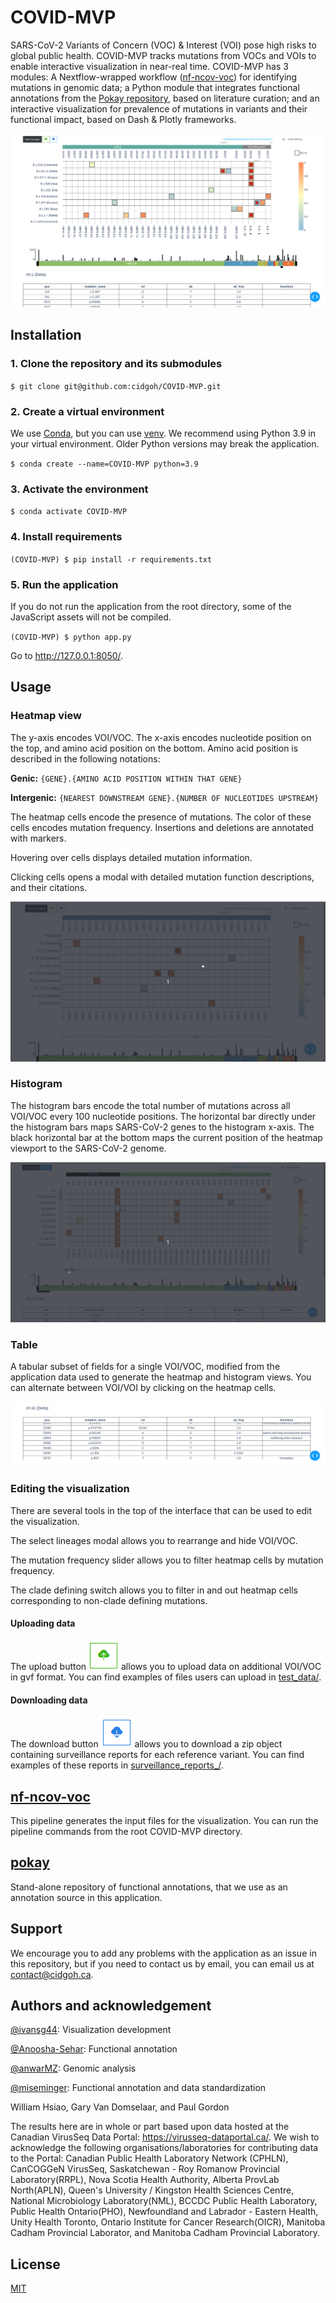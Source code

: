 # COVID-MVP

SARS-CoV-2 Variants of Concern (VOC) & Interest (VOI) pose high risks to global
public health. COVID-MVP tracks mutations from VOCs and VOIs to enable
interactive visualization in near-real time. COVID-MVP has 3 modules: A
Nextflow-wrapped workflow ([nf-ncov-voc][nf-ncov-voc]) for identifying mutations
in genomic data; a Python module that integrates functional annotations from the
[Pokay repository][pokay], based on literature curation; and an interactive
visualization for prevalence of mutations in variants and their functional
impact, based on Dash & Plotly frameworks.

![app_interface]

[app_interface]: screenshots/app_interface.png

## Installation

### 1. Clone the repository and its submodules

`$ git clone git@github.com:cidgoh/COVID-MVP.git`

### 2. Create a virtual environment

We use [Conda][conda], but you can use [venv][venv]. We
recommend using Python 3.9 in your virtual environment. Older Python versions
may break the application.

[conda]: https://docs.conda.io/en/latest/
[venv]: https://docs.python.org/3/library/venv.html

`$ conda create --name=COVID-MVP python=3.9`

### 3. Activate the environment

`$ conda activate COVID-MVP`

### 4. Install requirements

`(COVID-MVP) $ pip install -r requirements.txt`

### 5. Run the application

If you do not run the application from the root directory,
some of the JavaScript assets will not be compiled.

`(COVID-MVP) $ python app.py`

Go to http://127.0.0.1:8050/.

## Usage

### Heatmap view

The y-axis encodes VOI/VOC. The x-axis encodes nucleotide position on the top,
and amino acid position on the bottom. Amino acid position is described in the
following notations:

**Genic:** `{GENE}.{AMINO ACID POSITION WITHIN THAT GENE}`

**Intergenic:** `{NEAREST DOWNSTREAM GENE}.{NUMBER OF NUCLEOTIDES UPSTREAM}`

The heatmap cells encode the presence of mutations. The color of these cells
encodes mutation frequency. Insertions and deletions are annotated with markers.

Hovering over cells displays detailed mutation information.

Clicking cells opens a modal with detailed mutation function descriptions, and
their citations.

![scroll_hover_click]

[scroll_hover_click]: screenshots/heatmap_scroll_hover_click.gif

### Histogram

The histogram bars encode the total number of mutations across all VOI/VOC every
100 nucleotide positions. The horizontal bar directly under the histogram bars
maps SARS-CoV-2 genes to the histogram x-axis. The black horizontal bar at the
bottom maps the current position of the heatmap viewport to the SARS-CoV-2
genome.

![histogram_hover_scroll]

[histogram_hover_scroll]: screenshots/histogram_hover_scroll.gif

### Table

A tabular subset of fields for a single VOI/VOC, modified from the application
data used to generate the heatmap and histogram views. You can alternate between
VOI/VOI by clicking on the heatmap cells.

![table_interface]

[table_interface]: screenshots/table_interface.png

### Editing the visualization

There are several tools in the top of the interface that can be used to edit the
visualization.

The select lineages modal allows you to rearrange and hide VOI/VOC.


The mutation frequency slider allows you to filter heatmap cells by mutation
frequency.

The clade defining switch allows you to filter in and out heatmap cells
corresponding to non-clade defining mutations.

#### Uploading data

The upload button ![upload_btn] allows you to upload data on additional VOI/VOC
in gvf format. You can find examples of files users can upload in
[test_data/][3].

[upload_btn]: screenshots/upload_btn.png
[3]: test_data/

#### Downloading data

The download button ![download_btn] allows you to download a zip object
containing surveillance reports for each reference variant. You can find
examples of these reports in [surveillance_reports_/][4].

[download_btn]: screenshots/download_btn.png
[4]: surveillance_reports_/

## [nf-ncov-voc][nf-ncov-voc]

This pipeline generates the input files for the visualization. You can run the
pipeline commands from the root COVID-MVP directory.

## [pokay][pokay]

Stand-alone repository of functional annotations, that we use as an annotation
source in this application.

[nf-ncov-voc]: https://github.com/cidgoh/nf-ncov-voc/
[pokay]: https://github.com/nodrogluap/pokay/

## Support

We encourage you to add any problems with the application as an issue in this
repository, but if you need to contact us by email, you can email us at
contact@cidgoh.ca.

## Authors and acknowledgement

[@ivansg44][ivan]: Visualization development

[@Anoosha-Sehar][anoosha]: Functional annotation

[@anwarMZ][zohaib]: Genomic analysis

[@miseminger][madeline]: Functional annotation and data standardization

[ivan]: https://github.com/ivansg44
[anoosha]: https://github.com/Anoosha-Sehar
[zohaib]: https://github.com/anwarMZ
[madeline]: https://github.com/miseminger

William Hsiao, Gary Van Domselaar, and Paul Gordon

The results here are in whole or part based upon data hosted at the Canadian
VirusSeq Data Portal: https://virusseq-dataportal.ca/. We wish to acknowledge
the following organisations/laboratories for contributing data to the Portal:
Canadian Public Health Laboratory Network (CPHLN), CanCOGGeN VirusSeq,
Saskatchewan - Roy Romanow Provincial Laboratory(RRPL), Nova Scotia Health
Authority, Alberta ProvLab North(APLN), Queen's University / Kingston Health
Sciences Centre, National Microbiology Laboratory(NML), BCCDC Public Health
Laboratory, Public Health Ontario(PHO), Newfoundland and Labrador - Eastern
Health, Unity Health Toronto, Ontario Institute for Cancer Research(OICR),
Manitoba Cadham Provincial Laborator, and Manitoba Cadham Provincial Laboratory.

## License

[MIT][5]

[5]: LICENSE
